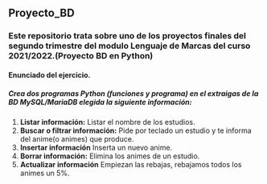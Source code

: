 ## Proyecto_BD

### Este repositorio trata sobre uno de los proyectos finales del segundo trimestre del modulo Lenguaje de Marcas del curso 2021/2022.(Proyecto BD en Python)

#### Enunciado del ejercicio.

##### Crea dos programas Python (funciones y programa) en el extraigas de la BD MySQL/MariaDB elegida la siguiente información:

1. **Listar información:** Listar el nombre de los estudios.
2. **Buscar o filtrar información:** Pide por teclado un estudio y te informa del anime(o animes) que produce.
3. **Insertar información** Inserta un nuevo anime.
4. **Borrar información:** Elimina los animes de un estudio.
5. **Actualizar información** Empiezan las rebajas, rebajamos todos los animes un 5%.
 
